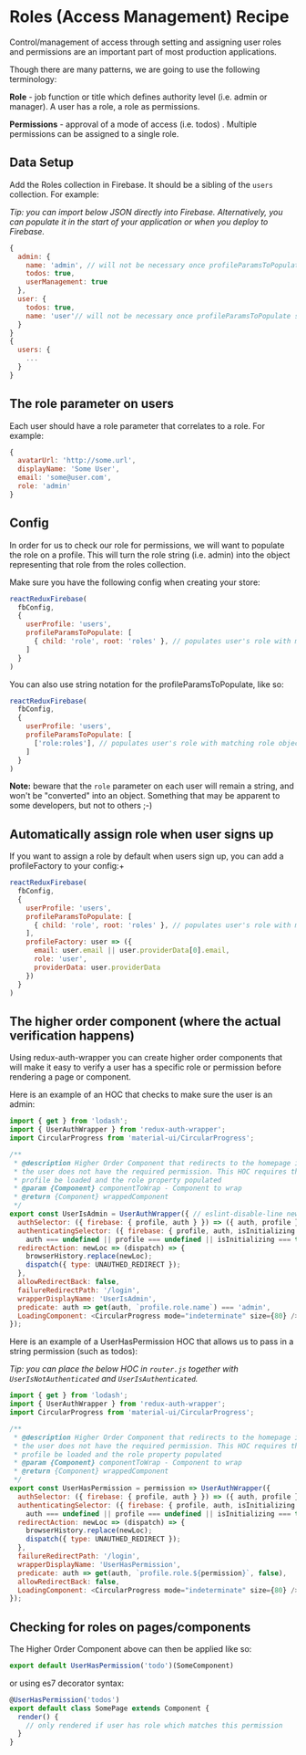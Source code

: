 # Roles (Access Management) Recipe

Control/management of access through setting and assigning user roles and permissions are an important part of most production applications.

Though there are many patterns, we are going to use the following terminology:

**Role** - job function or title which defines authority level (i.e. admin or manager). A user has a role, a role as permissions.

**Permissions** - approval of a mode of access (i.e. todos) . Multiple permissions can be assigned to a single role.

## Data Setup

Add the Roles collection in Firebase. It should be a sibling of the `users` collection. For example:

_Tip: you can import below JSON directly into Firebase. Alternatively, you can populate it in the start of your application or when you deploy to Firebase._

```js
{
  admin: {
    name: 'admin', // will not be necessary once profileParamsToPopulate supports keyProp
    todos: true,
    userManagement: true
  },
  user: {
    todos: true,
    name: 'user'// will not be necessary once profileParamsToPopulate supports keyProp
  }
}
{
  users: {
    ...
  }
}
```

## The role parameter on users

Each user should have a role parameter that correlates to a role. For example:

```js
{
  avatarUrl: 'http://some.url',
  displayName: 'Some User',
  email: 'some@user.com',
  role: 'admin'
}
```

## Config

In order for us to check our role for permissions, we will want to populate the role on a profile. This will turn the role string (i.e. admin) into the object representing that role from the roles collection.

Make sure you have the following config when creating your store:

```js
reactReduxFirebase(
  fbConfig,
  {
    userProfile: 'users',
    profileParamsToPopulate: [
      { child: 'role', root: 'roles' }, // populates user's role with matching role object from roles
    ]
  }
)
```

You can also use string notation for the profileParamsToPopulate, like so:

```js
reactReduxFirebase(
  fbConfig,
  {
    userProfile: 'users',
    profileParamsToPopulate: [
      ['role:roles'], // populates user's role with matching role object from roles
    ]
  }
)
```

**Note:** beware that the `role` parameter on each user will remain a string, and won't be "converted" into an object. Something that may be apparent to some developers, but not to others ;-)

## Automatically assign role when user signs up

If you want to assign a role by default when users sign up, you can add a profileFactory to your config:+

```js
reactReduxFirebase(
  fbConfig,
  {
    userProfile: 'users',
    profileParamsToPopulate: [
      { child: 'role', root: 'roles' }, // populates user's role with matching role object from roles
    ],
    profileFactory: user => ({
      email: user.email || user.providerData[0].email,
      role: 'user',
      providerData: user.providerData
    })
  }
)
```

## The higher order component (where the actual verification happens)

Using redux-auth-wrapper you can create higher order components that will make it easy to verify a user has a specific role or permission before rendering a page or component.

Here is an example of an HOC that checks to make sure the user is an admin:

```js
import { get } from 'lodash';
import { UserAuthWrapper } from 'redux-auth-wrapper';
import CircularProgress from 'material-ui/CircularProgress';

/**
 * @description Higher Order Component that redirects to the homepage if
 * the user does not have the required permission. This HOC requires that the user
 * profile be loaded and the role property populated
 * @param {Component} componentToWrap - Component to wrap
 * @return {Component} wrappedComponent
 */
export const UserIsAdmin = UserAuthWrapper({ // eslint-disable-line new-cap
  authSelector: ({ firebase: { profile, auth } }) => ({ auth, profile })
  authenticatingSelector: ({ firebase: { profile, auth, isInitializing } }) =>
    auth === undefined || profile === undefined || isInitializing === true,
  redirectAction: newLoc => (dispatch) => {
    browserHistory.replace(newLoc);
    dispatch({ type: UNAUTHED_REDIRECT });
  },
  allowRedirectBack: false,
  failureRedirectPath: '/login',
  wrapperDisplayName: 'UserIsAdmin',
  predicate: auth => get(auth, `profile.role.name`) === 'admin',
  LoadingComponent: <CircularProgress mode="indeterminate" size={80} />,
});
```

Here is an example of a UserHasPermission HOC that allows us to pass in a string permission (such as todos):

_Tip: you can place the below HOC in `router.js` together with `UserIsNotAuthenticated` and `UserIsAuthenticated`._

```js
import { get } from 'lodash';
import { UserAuthWrapper } from 'redux-auth-wrapper';
import CircularProgress from 'material-ui/CircularProgress';

/**
 * @description Higher Order Component that redirects to the homepage if
 * the user does not have the required permission. This HOC requires that the user
 * profile be loaded and the role property populated
 * @param {Component} componentToWrap - Component to wrap
 * @return {Component} wrappedComponent
 */
export const UserHasPermission = permission => UserAuthWrapper({
  authSelector: ({ firebase: { profile, auth } }) => ({ auth, profile })
  authenticatingSelector: ({ firebase: { profile, auth, isInitializing } }) =>
    auth === undefined || profile === undefined || isInitializing === true,
  redirectAction: newLoc => (dispatch) => {
    browserHistory.replace(newLoc);
    dispatch({ type: UNAUTHED_REDIRECT });
  },
  failureRedirectPath: '/login',
  wrapperDisplayName: 'UserHasPermission',
  predicate: auth => get(auth, `profile.role.${permission}`, false),
  allowRedirectBack: false,
  LoadingComponent: <CircularProgress mode="indeterminate" size={80} />,
});
```

## Checking for roles on pages/components

The Higher Order Component above can then be applied like so:

```js
export default UserHasPermission('todo')(SomeComponent)
```

or using es7 decorator syntax:

```js
@UserHasPermission('todos')
export default class SomePage extends Component {
  render() {
    // only rendered if user has role which matches this permission
  }
}
```
